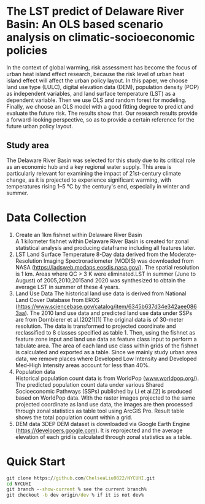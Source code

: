 # The LST predict of Delaware River Basin: An OLS based scenario analysis on climatic-socioeconomic policies  
In the context of global warming, risk assessment has become the focus of urban heat island effect research, because the risk level of urban heat island effect will affect the urban policy layout. In this paper, we choose land use type (LULC), digital elevation data (DEM), population density (POP) as independent variables, and land surface temperature (LST) as a dependent variable. Then we use OLS and random forest for modeling. Finally, we choose an OLS model with a good fitting degree to predict and evaluate the future risk. The results show that. Our research results provide a forward-looking perspective, so as to provide a certain reference for the future urban policy layout.
## Study area 
The Delaware River Basin was selected for this study due to its critical role as an economic hub and a key regional water supply. This area is particularly relevant for examining the impact of 21st-century climate change, as it is projected to experience significant warming, with temperatures rising 1–5 °C by the century's end, especially in winter and summer.
# Data Collection  
1. Create an 1km fishnet within Delaware River Basin  
A 1 kilometer fishnet within Delaware River Basin is created for zonal statistical analysis and producing dataframe including all features later.
2. LST
Land Surface Temperature 8-Day data derived from the Moderate-Resolution Imaging Spectroradiometer (MODIS) was downloaded from NASA (https://ladsweb.modaps.eosdis.nasa.gov/). The spatial resolution is 1 km. Areas where QC > 3 K were eliminated.LST in summer (June to August) of 2005,2010,2015and 2020 was synthesized to obtain the average LST in summer of these 4 years. 
3. Land Use Data
The historical land use data is derived from National Land Cover Database from EROS (https://www.sciencebase.gov/catalog/item/6345b637d34e342aee0863aa). The 2010 land use data and predicted land use data under SSPs are from Dornbierer et al.(2021)[1] The original data is of 30-meter resolution. The data is transformed to projected coordinate and reclassified to 8 classes specified as table 1. Then, using the fishnet as feature zone input and land use data as feature class input to perform a tabulate area. The area of each land use class within grids of the fishnet is calculated and exported as a table. Since we mainly study urban area data, we remove places where Developed Low Intensity and Developed Med-High Intensity areas account for less than 40%.
4. Population data  
Historical population count data is from WorldPop (www.worldpop.org/). The predicted population count data under various Shared Socioeconomic Pathways (SSPs) published by Li et al.[2] is produced based on WorldPop data.
With the raster images projected to the same projected coordinate as land use data, the images are then processed through zonal statistics as table tool using ArcGIS Pro. Result table shows the total population count within a grid.
5. DEM data
3DEP DEM dataset is downloaded via Google Earth Engine (https://developers.google.com). It is reprojected and the average elevation of each grid is calculated through zonal statistics as a table.

# Quick Start
```cmd
git clone https://github.com/ChelseaLiu0822/NYCUHI.git
cd NYCUHI
git branch --show-current % see the current branch%
git checkout -b dev origin/dev % if it is not dev%
```

